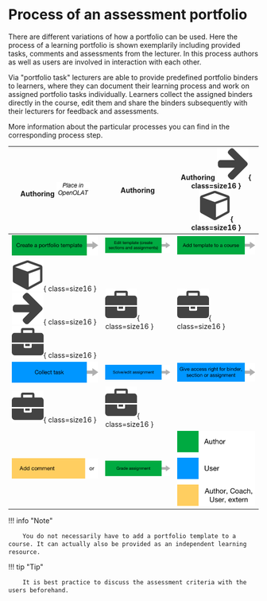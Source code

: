 # Process of an assessment portfolio

There are different variations of how a portfolio can be used. Here the process of a learning portfolio is shown exemplarily including provided tasks, comments and assessments from the lecturer. In this process authors as well as users are involved in interaction with each other.

Via "portfolio task" lecturers are able to provide predefined portfolio binders to learners, where they can document their learning process and work on assigned portfolio tasks individually. Learners collect the assigned binders directly in the course, edit them and share the binders subsequently with their lecturers for feedback and assessments.

More information about the particular processes you can find in the corresponding process step.

Authoring ![](assets/place_in_OO_EN.png) | Authoring | Authoring ![](assets/arrow_434343_64.png){ class=size16 } ![](assets/course.png){ class=size16 }
---------|----------|---------
 [![](assets/pf_prozess_feld1_EN.png)](../learningresources/Portfolio_template_Creation.md) | [![](assets/pf_prozess_feld2_EN.png)](../learningresources/Portfolio_template_Administration_and_editing.md) | [![](assets/pf_prozess_feld3_EN.png)](../learningresources/Portfolio_template_Creation.md)
 ![](assets/course.png){ class=size16 } ![](assets/arrow_434343_64.png){ class=size16 } ![](assets/portfolio_434343_64.png){ class=size16 } | ![](assets/portfolio_434343_64.png){ class=size16 } | ![](assets/portfolio_434343_64.png){ class=size16 }
 [![](assets/pf_prozess_feld4_EN.png)](../learningresources/Portfolio_task_and_assignment_Collecting_and_editing.md) | [![](assets/pf_prozess_feld5_EN.png)](../learningresources/Portfolio_task_and_assignment_Collecting_and_editing.md) | [![](assets/pf_prozess_feld6_EN.png)](../learningresources/Portfolio_task_and_assignment_Collecting_and_editing.md)
 ![](assets/portfolio_434343_64.png){ class=size16 } | ![](assets/portfolio_434343_64.png){ class=size16 } | 
 [![](assets/pf_prozess_feld7_EN.png)](../learningresources/Portfolio_assignment_Grading.md) | [![](assets/pf_prozess_feld8_EN.png)](../learningresources/Portfolio_assignment_Grading.md) | ![](assets/pf_legend_process_EN.png)

!!! info "Note"

        You do not necessarily have to add a portfolio template to a course. It can actually also be provided as an independent learning resource.

!!! tip "Tip"

        It is best practice to discuss the assessment criteria with the users beforehand.

